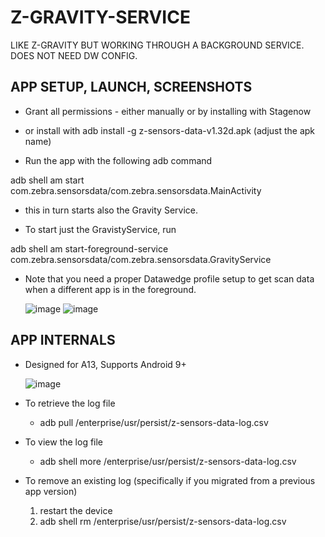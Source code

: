 # Z-GRAVITY-SERVICE
LIKE Z-GRAVITY BUT WORKING THROUGH A BACKGROUND SERVICE. DOES NOT NEED DW CONFIG.


## APP SETUP, LAUNCH, SCREENSHOTS
- Grant all permissions - either manually or by installing with Stagenow
- or install with adb install -g z-sensors-data-v1.32d.apk (adjust the apk name)



- Run the app with the following adb command

adb shell am start com.zebra.sensorsdata/com.zebra.sensorsdata.MainActivity

- this in turn starts also the Gravity Service.

- To start just the GravistyService, run

adb shell am start-foreground-service com.zebra.sensorsdata/com.zebra.sensorsdata.GravityService

- Note that you need a proper Datawedge profile setup to get scan data when a different app is in the foreground.



  ![image](https://github.com/NDZL/Z-GRAVITY-SERVICE/assets/11386676/4c602ed0-a393-4711-bb08-fa46f2fe7941)
![image](https://github.com/NDZL/Z-GRAVITY-SERVICE/assets/11386676/794588f1-9675-4fa7-8a3a-44f4db0731b8)


## APP INTERNALS
- Designed for A13, Supports Android 9+

  ![image](https://github.com/NDZL/Z-GRAVITY-SERVICE/assets/11386676/b38b9333-c2f0-4443-883c-8fb2b80dee58)

* To retrieve the log file
  * adb pull /enterprise/usr/persist/z-sensors-data-log.csv

* To view the log file
  * adb shell more /enterprise/usr/persist/z-sensors-data-log.csv
 
* To remove an existing log (specifically if you migrated from a previous app version)
  1. restart the device 
  1. adb shell rm /enterprise/usr/persist/z-sensors-data-log.csv
 
   

